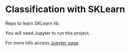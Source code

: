# Classification with SKLearn

Repo to learn SKLearn lib.

You will need Jupyter to run this project.

For more info access [Jupyter page](https://jupyter.org/index.html).